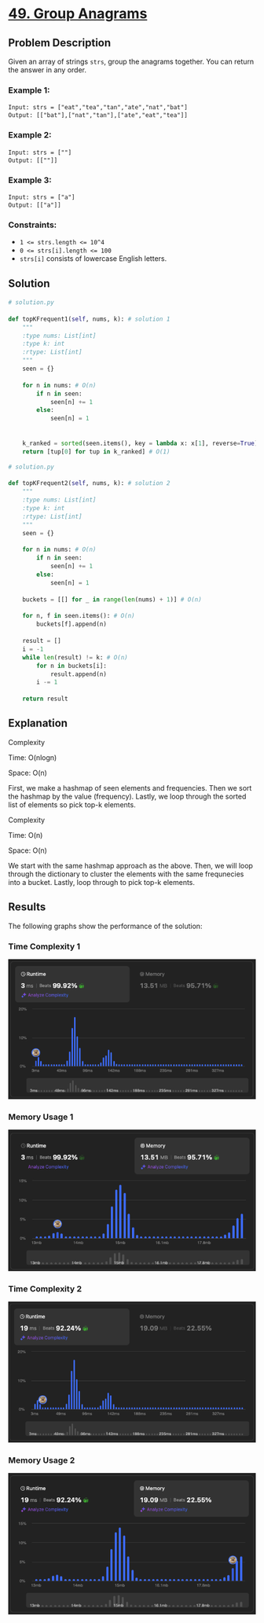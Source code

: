 # [49. Group Anagrams](https://leetcode.com/problems/group-anagrams/description/)


## Problem Description

Given an array of strings `strs`, group the anagrams together. You can return the answer in any order.

### Example 1:
```plaintext
Input: strs = ["eat","tea","tan","ate","nat","bat"]
Output: [["bat"],["nat","tan"],["ate","eat","tea"]]
```

### Example 2:
```plaintext
Input: strs = [""]
Output: [[""]]
```

### Example 3:
```plaintext
Input: strs = ["a"]
Output: [["a"]]
```


### Constraints:
- `1 <= strs.length <= 10^4`
- `0 <= strs[i].length <= 100`
- `strs[i]` consists of lowercase English letters.

## Solution

```python
# solution.py

def topKFrequent1(self, nums, k): # solution 1
    """
    :type nums: List[int]
    :type k: int
    :rtype: List[int]
    """
    seen = {}

    for n in nums: # O(n)
        if n in seen:
            seen[n] += 1
        else:
            seen[n] = 1
    
    
    k_ranked = sorted(seen.items(), key = lambda x: x[1], reverse=True)[:k] # O(nlogn)
    return [tup[0] for tup in k_ranked] # O(1)
```

```python
# solution.py

def topKFrequent2(self, nums, k): # solution 2
    """
    :type nums: List[int]
    :type k: int
    :rtype: List[int]
    """
    seen = {}

    for n in nums: # O(n)
        if n in seen:
            seen[n] += 1
        else:
            seen[n] = 1
    
    buckets = [[] for _ in range(len(nums) + 1)] # O(n)

    for n, f in seen.items(): # O(n)
        buckets[f].append(n)

    result = []
    i = -1
    while len(result) != k: # O(n)
        for n in buckets[i]:
            result.append(n)
        i -= 1

    return result
```

## Explanation
Complexity

Time: O(nlogn)

Space: O(n)

First, we make a hashmap of seen elements and frequencies. Then we sort the hashmap by the value (frequency). Lastly, we loop through the sorted list of elements so pick top-k elements.

Complexity

Time: O(n)

Space: O(n)

We start with the same hashmap approach as the above. Then, we will loop through the dictionary to cluster the elements with the same frequnecies into a bucket. Lastly, loop through to pick top-k elements.

## Results

The following graphs show the performance of the solution:

### Time Complexity 1
![Time Complexity](./time1.png)

### Memory Usage 1
![Memory Usage](./space1.png)

### Time Complexity 2
![Time Complexity](./time2.png)

### Memory Usage 2
![Memory Usage](./space2.png)